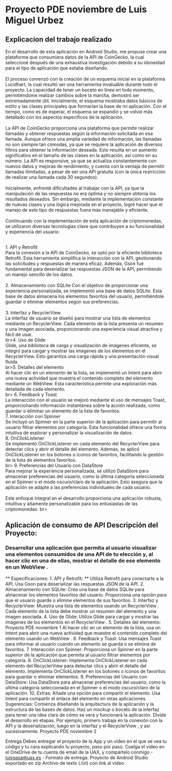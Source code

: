# Proyecto PDE noviembre de Luis Miguel Urbez
## Explicacion del trabajo realizado
En el desarrollo de esta aplicación en Android Studio, me propuse crear una plataforma que consumiera datos de la API de CoinGecko, la cual seleccioné después de una exhaustiva investigación debido a su idoneidad para el tipo de aplicación que estaba diseñando.<br>
<br>
El proceso comenzó con la creación de un esquema inicial en la plataforma Lucidhart, la cual resultó ser una herramienta invaluable durante todo el proyecto. La capacidad de tener un boceto en línea en todo momento, permitiéndome realizar cambios sobre la marcha, demostró ser extremadamente útil. Inicialmente, el esquema mostraba datos básicos de estilo y las clases principales que formarían la base de mi aplicación. Con el tiempo, como es de esperar, el esquema se expandió y se volvió más detallado con los aspectos específicos de la aplicación.<br>
<br>
La API de CoinGecko proporciona una plataforma que permite realizar llamadas y obtener respuestas según la información solicitada en esa llamada. Aunque ofrece una amplia variedad de información, las llamadas no son siempre tan cómodas, ya que se requiere la aplicación de diversos filtros para obtener la información deseada. Esto resulta en un aumento significativo en el tamaño de las clases en la aplicación, así como en su número. La API es responsive, ya que se actualiza constantemente con nuevos datos y mejoras de rendimiento, y cuenta con la ventaja de permitir llamadas ilimitadas, a pesar de ser una API gratuita (con la única restricción de realizar una llamada cada 30 segundos).<br>
<br>
Inicialmente, enfrenté dificultades al trabajar con la API, ya que la manipulación de las respuestas no era óptima y no siempre obtenía los resultados deseados. Sin embargo, mediante la implementación constante de nuevas clases y una lógica mejorada en el proyecto, logré hacer que el manejo de este tipo de respuestas fuera más manejable y eficiente.<br>
<br>
Continuando con la implementación de esta aplicación de criptomonedas, se utilizaron diversas tecnologías clave que contribuyen a su funcionalidad y experiencia del usuario:

<br>1. API y Retrofit
<br>
Para la conexión a la API de CoinGecko, se optó por la eficiente biblioteca Retrofit. Esta herramienta simplifica la interacción con la API, gestionando las solicitudes y respuestas de manera eficaz. Además, Gson fue fundamental para deserializar las respuestas JSON de la API, permitiendo un manejo sencillo de los datos.
<br>
<br>2. Almacenamiento con SQLite
Con el objetivo de proporcionar una experiencia personalizada, se implementó una base de datos SQLite. Esta base de datos almacena los elementos favoritos del usuario, permitiéndole guardar o eliminar elementos según sus preferencias.<br>
<br>
3. Interfaz y RecyclerView<br>
La interfaz de usuario se diseñó para mostrar una lista de elementos mediante un RecyclerView. Cada elemento de la lista presenta un resumen y una imagen asociada, proporcionando una experiencia visual atractiva y fácil de usar.
<br>
br>4. Uso de Glide<br>
Glide, una biblioteca de carga y visualización de imágenes eficiente, se integró para cargar y mostrar las imágenes de los elementos en el RecyclerView. Esto garantiza una carga rápida y una presentación visual fluida.
<br>
br>5. Detalles del elemento<br>
Al hacer clic en un elemento de la lista, se implementó un Intent para abrir una nueva actividad que muestra el contenido completo del elemento mediante un WebView. Esta característica permite una exploración más detallada de cada elemento.<br>
br>
6. Feedback y Toast<br>
La interacción con el usuario se mejoró mediante el uso de mensajes Toast, proporcionando información instantánea sobre la acción realizada, como guardar o eliminar un elemento de la lista de favoritos.
<br>
7. Interacción con Spinner<br>
Se incluyó un Spinner en la parte superior de la aplicación para permitir al usuario filtrar elementos por categoría. Esta funcionalidad ofrece una forma intuitiva de explorar y personalizar la visualización de datos.
<br>
8. OnClickListener<br>
Se implementó OnClickListener en cada elemento del RecyclerView para detectar clics y abrir el detalle del elemento. Además, se aplicó OnClickListener en los botones o íconos de favoritos, facilitando la gestión de la lista de elementos favoritos.<br>
br>
9. Preferencias del Usuario con DataStore<br>
Para mejorar la experiencia personalizada, se utilizó DataStore para almacenar preferencias del usuario, como la última categoría seleccionada en el Spinner o el modo oscuro/claro de la aplicación. Esto asegura que la aplicación se adapte a las preferencias individuales de cada usuario.<br>
<br>
Este enfoque integral en el desarrollo proporciona una aplicación robusta, intuitiva y altamente personalizable para los entusiastas de las criptomonedas. 
br>
<br>
## Aplicación de consumo de API Descripción del Proyecto:
### Desarrollar una aplicación que permita al usuario visualizar una elementos consumidos de una API de tu elección y, al hacer clic en una de ellas, mostrar el detalle de ese elemento en un WebView .
** Especificaciones: 1. API y Retrofit: **
Utiliza Retrofit para conectarte a la API.
Usa Gson para deserializar las respuestas JSON de la API. 2. Almacenamiento con SQLite:
Crea una base de datos SQLite para almacenar los elementos favoritos del usuario.
Proporciona una opción para que el usuario guarde o elimine elementos de sus favoritos.
3. Interfaz y RecyclerView:
Muestra una lista de elementos usando un RecyclerView .
Cada elemento de la lista debe mostrar un resumen del elemento y una imagen asociada.
4. Uso de Glide:
Utiliza Glide para cargar y mostrar las imágenes de los elementos en el
RecyclerView .
5. Detalles del elemento:
Proyecto PDE noviembre 1
Al hacer clic en un elemento de la lista, usa un Intent para abrir una nueva actividad que muestre el contenido completo del elemento usando un
WebView .
6. Feedback y Toast:
Usa mensajes Toast para informar al usuario cuando un elemento se guarda o se elimina de favoritos.
7. Interacción con Spinner:
Proporciona un Spinner en la parte superior de la aplicación que permita al
usuario filtrar elementos por categoría.
8. OnClickListener:
Implementa OnClickListener en cada elemento del RecyclerView para detectar clics y abrir el detalle del elemento.
Implementa OnClickListener en los botones o íconos de favoritos para guardar o eliminar elementos.
9. Preferencias del Usuario con DataStore:
Usa DataStore para almacenar preferencias del usuario, como la última categoría seleccionada en el Spinner o el modo oscuro/claro de la aplicación.
10. Extras:
Añade una opción para compartir el elemento. Usa Intent para compartir el
enlace del elemento en otras aplicaciones.
Sugerencias:
Comienza diseñando la arquitectura de la aplicación y la estructura de las bases de datos.
Haz un mockup o boceto de la interfaz para tener una idea clara de cómo se verá y funcionará la aplicación.
Divide el desarrollo en etapas. Por ejemplo, primero trabaja en la conexión con la API y la deserialización, luego en la interfaz y el RecyclerView , y así sucesivamente.
           Proyecto PDE noviembre 2

Entrega
Debes entregar el proyecto de la App y un vídeo en el que se vea tu código y tu
cara explicando tu proyecto, paso por paso.
Cuelga el vídeo en el OneDrive de tu cuenta de email de la UAX, y compártelo
conmigo - luisgasa@uax.es -
Formato de entrega:
Proyecto de Android Studio exportado en zip Archivo de texto (.txt) con link al vídeo

